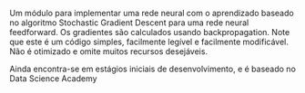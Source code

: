 Um módulo para implementar uma rede neural com o aprendizado baseado no algoritmo Stochastic Gradient Descent para uma rede neural feedforward. 
Os gradientes são calculados usando backpropagation. 
Note que este é um código simples, facilmente legível e facilmente modificável. 
Não é otimizado e omite muitos recursos desejáveis. 

Ainda encontra-se em estágios iniciais de desenvolvimento, e é baseado no Data Science Academy
